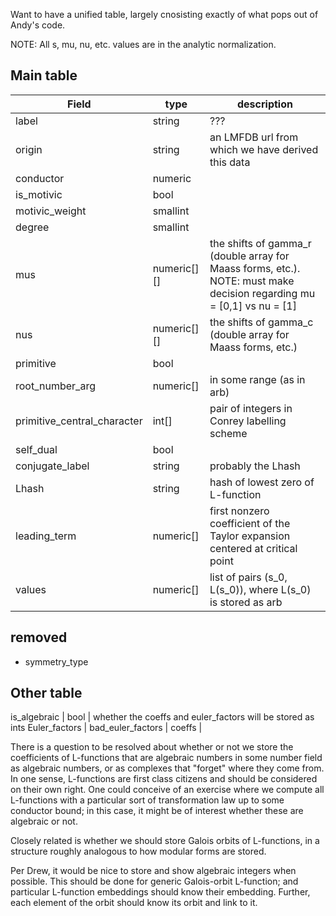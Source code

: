 


Want to have a unified table, largely cnosisting exactly of what pops out of
Andy's code.

NOTE: All s, mu, nu, etc. values are in the analytic normalization.



Main table
----------

| Field | type | description |
|----------|    ------     | ----- |
label | string | ???
origin | string | an LMFDB url from which we have derived this data
conductor | numeric
is_motivic | bool
motivic_weight | smallint
degree | smallint
mus | numeric[][] | the shifts of gamma_r (double array for Maass forms, etc.). NOTE: must make decision regarding mu = [0,1] vs nu = [1]
nus | numeric[][] | the shifts of gamma_c (double array for Maass forms, etc.)
primitive | bool |
root_number_arg | numeric[] | in some range (as in arb)
primitive_central_character | int[] | pair of integers in Conrey labelling scheme
self_dual | bool |
conjugate_label | string | probably the Lhash
Lhash | string | hash of lowest zero of L-function
leading_term | numeric[] | first nonzero coefficient of the Taylor expansion centered at critical point
values | numeric[] | list of pairs (s_0, L(s_0)), where L(s_0) is stored as arb


## removed
 - symmetry_type


Other table
-----------
is_algebraic | bool | whether the coeffs and euler_factors will be stored as ints
Euler_factors |
bad_euler_factors |
coeffs |


There is a question to be resolved about whether or not we store the coefficients of L-functions that
are algebraic numbers in some number field as algebraic numbers, or as complexes that "forget" where
they come from. In one sense, L-functions are first class citizens and should be considered on their
own right. One could conceive of an exercise where we compute all L-functions with a particular sort
of transformation law up to some conductor bound; in this case, it might be of interest whether these
are algebraic or not.

Closely related is whether we should store Galois orbits of L-functions, in a structure roughly
analogous to how modular forms are stored.

Per Drew, it would be nice to store and show algebraic integers when possible. This should be done
for generic Galois-orbit L-function; and particular L-function embeddings should know their embedding.
Further, each element of the orbit should know its orbit and link to it.

